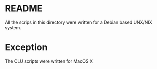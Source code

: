 # README
All the scrips in this directory were written for a Debian based UNX/NIX system.

# Exception
The CLU scripts were written for MacOS X
